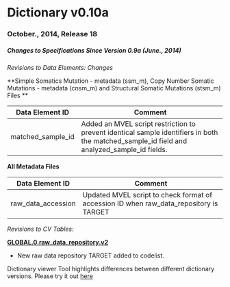 # Dictionary v0.10a

### October., 2014, Release 18

##### Changes to Specifications Since Version 0.9a (June., 2014)

_Revisions to Data Elements: Changes_

**Simple Somatics Mutation - metadata (ssm_m), Copy Number Somatic Mutations - metadata (cnsm_m) and Structural Somatic Mutations (stsm_m) Files **

| Data Element ID |  Comment |
| ---- | ---- |
| matched_sample_id | Added an MVEL script restriction to prevent identical sample identifiers in both the matched_sample_id field and analyzed_sample_id fields. |



**All Metadata Files**

| Data Element ID |  Comment |
| ----- | ---- |
| raw_data_accession | Updated MVEL script to check format of accession ID when raw_data_repository is TARGET |



_Revisions to CV Tables:_

**[GLOBAL.0.raw_data_repository.v2][1]**

* New raw data repository TARGET added to codelist.

Dictionary viewer Tool highlights differences between different dictionary versions. Please try it out [here](/dictionary/viewer/)

[1]: https://docs.icgc.org/controlled-vocabulary#GLOBAL.0.raw_data_repository.v2
